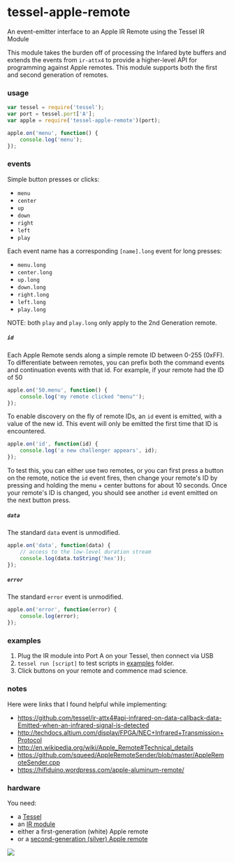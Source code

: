 # tessel-apple-remote

An event-emitter interface to an Apple IR Remote using the Tessel IR Module

This module takes the burden off of processing the Infared byte buffers and extends the events from `ir-attx4` to provide a higher-level API for programming against Apple remotes. This module supports both the first and second generation of remotes.



### usage

```javascript
var tessel = require('tessel');
var port = tessel.port['A'];
var apple = require('tessel-apple-remote')(port);

apple.on('menu', function() {
    console.log('menu');
});
```

### events

Simple button presses or clicks:

 - `menu`
 - `center`
 - `up`
 - `down`
 - `right`
 - `left`
 - `play`

Each event name has a corresponding `[name].long` event for long presses:

 - `menu.long`
 - `center.long`
 - `up.long`
 - `down.long`
 - `right.long`
 - `left.long`
 - `play.long`

NOTE: both `play` and `play.long` only apply to the 2nd Generation remote.

##### `id`

Each Apple Remote sends along a simple remote ID between 0-255 (0xFF). To differentiate between remotes, you can prefix both the command events and continuation events with that id. For example, if your remote had the ID of 50

```javascript
apple.on('50.menu', function() {
    console.log('my remote clicked "menu"');
});
```

To enable discovery on the fly of remote IDs, an `id` event is emitted, with a value of the new id. This event will only be emitted the first time that ID is encountered.

```javascript
apple.on('id', function(id) {
    console.log('a new challenger appears', id);
});
```

To test this, you can either use two remotes, or you can first press a button on the remote, notice the `id` event fires, then change your remote's ID by pressing and holding the menu + center buttons for about 10 seconds. Once your remote's ID is changed, you should see another `id` event emitted on the next button press.

##### `data`

The standard `data` event is unmodified.

```javascript
apple.on('data', function(data) {
    // access to the low-level duration stream
    console.log(data.toString('hex'));
});
```
##### `error`

The standard `error` event is unmodified.

```javascript
apple.on('error', function(error) {
    console.log(error);
});
```


### examples

1. Plug the IR module into Port A on your Tessel, then connect via USB
2. `tessel run [script]` to test scripts in [examples](./examples) folder.
3. Click buttons on your remote and commence mad science.


### notes

Here were links that I found helpful while implementing: 

 - https://github.com/tessel/ir-attx4#api-infrared-on-data-callback-data-Emitted-when-an-infrared-signal-is-detected
 - http://techdocs.altium.com/display/FPGA/NEC+Infrared+Transmission+Protocol
 - http://en.wikipedia.org/wiki/Apple_Remote#Technical_details
 - https://github.com/squeed/AppleRemoteSender/blob/master/AppleRemoteSender.cpp
 - https://hifiduino.wordpress.com/apple-aluminum-remote/ 

### hardware

You need:

 - a [Tessel](https://shop.tessel.io/Base%20Boards/Tessel)
 - an [IR module](https://shop.tessel.io/Modules/Infrared%20Module)
 - either a first-generation (white) Apple remote
 - or a [second-generation (silver) Apple remote](http://store.apple.com/us/product/MC377LL/A/apple-remote)

![](http://i.imgur.com/DqH1EMi.jpg)

